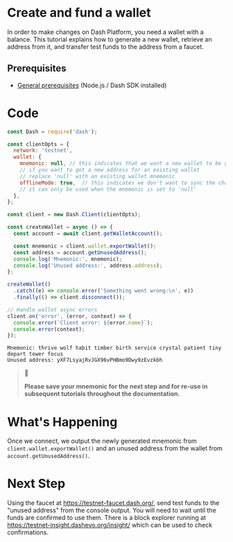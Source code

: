 # Create and fund a wallet

In order to make changes on Dash Platform, you need a wallet with a balance. This tutorial explains how to generate a new wallet, retrieve an address from it, and transfer test funds to the address from a faucet.

## Prerequisites

- [General prerequisites](tutorials-introduction#prerequisites) (Node.js / Dash SDK installed)

# Code

```javascript
const Dash = require('dash');

const clientOpts = {
  network: 'testnet',
  wallet: {
    mnemonic: null, // this indicates that we want a new wallet to be generated
    // if you want to get a new address for an existing wallet
    // replace 'null' with an existing wallet mnemonic
    offlineMode: true,  // this indicates we don't want to sync the chain
    // it can only be used when the mnemonic is set to 'null'
  },
};

const client = new Dash.Client(clientOpts);

const createWallet = async () => {
  const account = await client.getWalletAccount();

  const mnemonic = client.wallet.exportWallet();
  const address = account.getUnusedAddress();
  console.log('Mnemonic:', mnemonic);
  console.log('Unused address:', address.address);
};

createWallet()
  .catch((e) => console.error('Something went wrong:\n', e))
  .finally(() => client.disconnect());

// Handle wallet async errors
client.on('error', (error, context) => {
  console.error(`Client error: ${error.name}`);
  console.error(context);
});
``` 

```text
Mnemonic: thrive wolf habit timber birth service crystal patient tiny depart tower focus
Unused address: yXF7LsyajRvJGX96vPHBmo9Dwy9zEvzkbh
``` 

> 🚧 
>
> **Please save your mnemonic for the next step and for re-use in subsequent tutorials throughout the documentation.**

# What's Happening

Once we connect, we output the newly generated mnemonic from `client.wallet.exportWallet()` and an unused address from the wallet from `account.getUnusedAddress()`.

# Next Step

Using the faucet at https://testnet-faucet.dash.org/, send test funds to the "unused address" from the console output. You will need to wait until the funds are confirmed to use them. There is a block explorer running at https://testnet-insight.dashevo.org/insight/ which can be used to check confirmations.